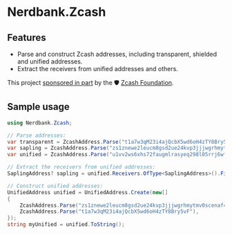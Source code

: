 ﻿# Nerdbank.Zcash

## Features

* Parse and construct Zcash addresses, including transparent, shielded and unified addresses.
* Extract the receivers from unified addresses and others.

This project [sponsored in part](https://zfnd.org/wp-content/uploads/2023/04/Unified_Address_library_for_NET.pdf) by the 🛡️ [Zcash Foundation](https://twitter.com/ZcashFoundation).

## Sample usage

```csharp
using Nerdbank.Zcash;

// Parse addresses:
var transparent = ZcashAddress.Parse("t1a7w3qM23i4ajQcbX5wd6oH4zTY8Bry5vF");
var sapling = ZcashAddress.Parse("zs1znewe2leucm8gsd2ue24kvp3jjjwgrhmytmv0scenaf460kdj70r299a88r8n0pyvwz7c9skfmy");
var unified = ZcashAddress.Parse("u1vv2ws6xhs72faugmlrasyeq298l05rrj6wfw8hr3r29y3czev5qt4ugp7kylz6suu04363ze92dfg8ftxf3237js0x9p5r82fgy47xkjnw75tqaevhfh0rnua72hurt22v3w3f7h8yt6mxaa0wpeeh9jcm359ww3rl6fj5ylqqv54uuwrs8q4gys9r3cxdm3yslsh3rt6p7wznzhky7");

// Extract the receivers from unified addresses:
SaplingAddress? sapling = unified.Receivers.OfType<SaplingAddress>().FirstOrDefault();

// Construct unified addresses:
UnifiedAddress unified = UnifiedAddress.Create(new[]
{
	ZcashAddress.Parse("zs1znewe2leucm8gsd2ue24kvp3jjjwgrhmytmv0scenaf460kdj70r299a88r8n0pyvwz7c9skfmy"),
	ZcashAddress.Parse("t1a7w3qM23i4ajQcbX5wd6oH4zTY8Bry5vF"),
});
string myUnified = unified.ToString();
```

